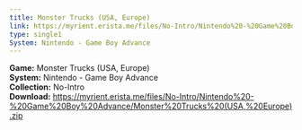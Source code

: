 ```yaml
---
title: Monster Trucks (USA, Europe)
link: https://myrient.erista.me/files/No-Intro/Nintendo%20-%20Game%20Boy%20Advance/Monster%20Trucks%20(USA,%20Europe).zip
type: single1
System: Nintendo - Game Boy Advance
---
```

<b>Game:</b> Monster Trucks (USA, Europe)<br>
<b>System:</b> Nintendo - Game Boy Advance<br>
<b>Collection:</b> No-Intro<br>
<b>Download:</b> https://myrient.erista.me/files/No-Intro/Nintendo%20-%20Game%20Boy%20Advance/Monster%20Trucks%20(USA,%20Europe).zip